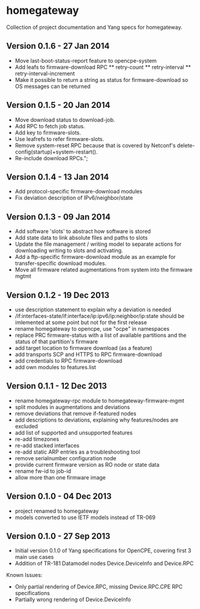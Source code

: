 homegateway
===========

Collection of project documentation and Yang specs for homegateway.

Version 0.1.6 - 27 Jan 2014
---------------------------

* Move last-boot-status-report feature to opencpe-system
* Add leafs to firmware-download RPC
** retry-count
** retry-interval
** retry-interval-increment
* Make it possible to return a string as status for firmware-download so OS messages can be returned

Version 0.1.5 - 20 Jan 2014
---------------------------

* Move download status to download-job.
* Add RPC to fetch job status.
* Add key to firmware-slots.
* Use leafrefs to refer firmware-slots.
* Remove system-reset RPC because that is covered by Netconf's delete-config(startup)+system-restart().
* Re-include download RPCs.";

Version 0.1.4 - 13 Jan 2014
---------------------------

* Add protocol-specific firmware-download modules
* Fix deviation description of IPv6/neighbor/state

Version 0.1.3 - 09 Jan 2014
---------------------------

* Add software 'slots' to abstract how software is stored
* Add state data to link absolute files and paths to slots
* Update the file management / writing model to separate actions for downloading writing to slots and activating.
* Add a ftp-specific firmware-download module as an example for transfer-specific download modules.
* Move all firmware related augmentations from system into the firmware mgtmt

Version 0.1.2 - 19 Dec 2013
---------------------------

* use description statement to explain why a deviation is needed
* /if:interfaces-state/if:interface/ip:ipv6/ip:neighbor/ip:state should be imlemented at some point but not for the first release
* rename homegateway to opencpe, use "ocpe" in namespaces
* replace PRC firmware-status with a list of available partitions and the status of that partition's firmware
* add target location to firmware download (as a feature)
* add transports SCP and HTTPS to RPC firmware-download
* add credentials to RPC firmware-download
* add own modules to features.list

Version 0.1.1 - 12 Dec 2013
---------------------------

* rename homegateway-rpc module to homegateway-firmware-mgmt
* split modules in augmentations and deviations
* remove deviations that remove if-featured nodes
* add descriptions to deviations, explaining why features/nodes are excluded
* add list of supported and unsupported features
* re-add timezones
* re-add stacked interfaces
* re-add static ARP entries as a troubleshooting tool
* remove serialnumber configuration node
* provide current firmware version as RO node or state data
* rename fw-id to job-id
* allow more than one firmware image

Version 0.1.0 - 04 Dec 2013
---------------------------

* project renamed to homegateway
* models converted to use IETF models instead of TR-069

Version 0.1.0 - 27 Sep 2013
---------------------------

* Initial version 0.1.0 of Yang specifications for OpenCPE, covering first 3 main use cases
* Addition of TR-181 Datamodel nodes Device.DeviceInfo and Device.RPC

Known Issues:

* Only partial rendering of Device.RPC, missing Device.RPC.CPE RPC specifications
* Partially wrong rendering of Device.DeviceInfo
